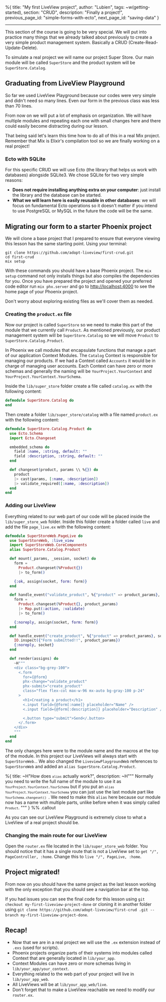 %{
title: "My first LiveView project",
author: "Lubien",
tags: ~w(getting-started),
section: "CRUD",
description: "Finally a project!",
previous_page_id: "simple-forms-with-ecto",
next_page_id: "saving-data"
}

---

This section of the course is going to be very special. We will put into practice many things that we already talked about previously to create a very simple product management system. Basically a CRUD (Create-Read-Update-Delete).

To simulate a real project we will name our project Super Store. Our main module will be called `SuperStore` and the product system will be `SuperStore.Catalog`.

## Graduating from LiveView Playground

So far we used LiveView Playground because our codes were very simple and didn't need so many lines. Even our form in the previous class was less than 70 lines.

From now on we will put a lot of emphasis on organization. We will have multiple modules and repeating each one with small changes here and there could easily become distracting during our lesson.

That being said let's learn this time how to do all of this in a real Mix project. Remember that Mix is Elixir's compilation tool so we are finally working on a real project!

### Ecto with SQLite

For this specific CRUD we will use Ecto (the library that helps us work with databases) alongside SQLite3. We chose SQLite for two very simple reasons:

- **Does not require installing anything extra on your computer**: just install the library and the database can be started.
- **What we will learn here is easily reusable in other databases**: we will focus on fundamental Ecto operations so it doesn't matter if you intend to use PostgreSQL or MySQL in the future the code will be the same.

## Migrating our form to a starter Phoenix project

We will clone a base project that I prepared to ensure that everyone viewing this lesson has the same starting point. Using your terminal:

```
git clone https://github.com/adopt-liveview/first-crud.git
cd first-crud
mix setup
```

With these commands you should have a base Phoenix project. The `mix setup` command not only installs things but also compiles the dependencies for you. Once you have prepared the project and opened your preferred code editor run `mix phx.server` and go to [http://localhost:4000](http://localhost:4000) to see the home page of your Phoenix project.

Don't worry about exploring existing files as we'll cover them as needed.

### Creating the `product.ex` file

Now our project is called `SuperStore` so we need to make this part of the module that we currently call `Product`. As mentioned previously, our product management system will be `SuperStore.Catalog` so we will move `Product` to `SuperStore.Catalog.Product`.

In Phoenix we call modules that encapsulate functions that manage a part of our application Context Modules. The `Catalog` Context is responsible for managing our products. If we had a Context called `Accounts` it would be in charge of managing user accounts. Each Context can have zero or more schemas and generally the naming will be `YourProject.YourContext` and `YourProject.YourContext.YourSchema`.

Inside the `lib/super_store` folder create a file called `catalog.ex` with the following content:

```elixir
defmodule SuperStore.Catalog do
end
```

Then create a folder `lib/super_store/catalog` with a file named `product.ex` with the following content:

```elixir
defmodule SuperStore.Catalog.Product do
  use Ecto.Schema
  import Ecto.Changeset

  embedded_schema do
    field :name, :string, default: ""
    field :description, :string, default: ""
  end

  def changeset(product, params \\ %{}) do
    product
    |> cast(params, [:name, :description])
    |> validate_required([:name, :description])
  end
end
```

### Adding our LiveView

Everything related to our web part of our code will be placed inside the `lib/super_store_web` folder. Inside this folder create a folder called `live` and add the file `page_live.ex` with the following content:

```elixir
defmodule SuperStoreWeb.PageLive do
  use SuperStoreWeb, :live_view
  import SuperStoreWeb.CoreComponents
  alias SuperStore.Catalog.Product

  def mount(_params, _session, socket) do
    form =
      Product.changeset(%Product{})
      |> to_form()

    {:ok, assign(socket, form: form)}
  end

  def handle_event("validate_product", %{"product" => product_params}, socket) do
    form =
      Product.changeset(%Product{}, product_params)
      |> Map.put(:action, :validate)
      |> to_form()

    {:noreply, assign(socket, form: form)}
  end

  def handle_event("create_product", %{"product" => product_params}, socket) do
    IO.inspect({"Form submitted!!", product_params})
    {:noreply, socket}
  end

  def render(assigns) do
    ~H"""
    <div class="bg-grey-100">
      <.form
        for={@form}
        phx-change="validate_product"
        phx-submit="create_product"
        class="flex flex-col max-w-96 mx-auto bg-gray-100 p-24"
      >
        <h1>Creating a product</h1>
        <.input field={@form[:name]} placeholder="Name" />
        <.input field={@form[:description]} placeholder="Description" />

        <.button type="submit">Send</.button>
      </.form>
    </div>
    """
  end
end
```

The only changes here were to the module name and the macros at the top of the module. In this project our LiveViews will always start with `SuperStoreWeb.`. We also changed the `LiveviewPlaygroundWeb` references to `SuperStoreWeb` and added an `alias SuperStore.Catalog.Product`.

%{
title: ~H"How does <code>`alias`</code> actually work?",
description: ~H"""
Normally you need to write the full name of the module to use it as <code>`YourProject.YourContext.YourSchema`</code> but if you put an <code>`alias YourProject.YourContext.YourSchema`</code> you can just use the last module part like <code>`YourSchema.changeset() `</code>. We need to make this `alias` here because our module now has a name with multiple parts, unlike before when it was simply called <code>`Product`</code>.
"""
} %% .callout

As you can see our LiveView Playground is extremely close to what a LiveView of a real project should be.

### Changing the main route for our LiveView

Open the `router.ex` file located in the `lib/super_store_web` folder. You should notice that it has a single route that is not a LiveView set to `get "/", PageController, :home`. Change this to `live "/", PageLive, :home`.

## Project migrated!

From now on you should have the same project as the last lesson working with the only exception that you should see a navigation bar at the top.

If you had issues you can see the final code for this lesson using `git checkout my-first-liveview-project-done` or cloning it in another folder using `git clone https://github.com/adopt-liveview/first-crud .git --branch my-first-liveview-project-done`.

## Recap!

- Now that we are in a real project we will use the `.ex` extension instead of `.exs` (used for scripts).
- Phoenix projects organize parts of their systems into modules called Context that are generally located in `lib/your_app`.
- Context Modules can have zero or more schemas living in `lib/your_app/your_context`.
- Everything related to the web part of your project will live in `lib/your_app_web`.
- All LiveViews will be at `lib/your_app_web/live`.
- Don't forget that to make a LiveView reachable we need to modify our `router.ex`.
